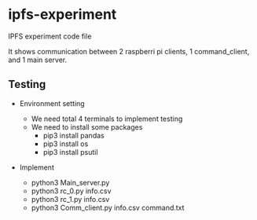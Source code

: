 # ipfs-experiment
IPFS experiment code file

It shows communication between 2 raspberri pi clients, 1 command_client, and 1 main server.

## Testing
- Environment setting
  - We need total 4 terminals to implement testing
  - We need to install some packages
    - pip3 install pandas
    - pip3 install os
    - pip3 install psutil

- Implement
  - python3 Main_server.py
  - python3 rc_0.py info.csv
  - python3 rc_1.py info.csv
  - python3 Comm_client.py info.csv command.txt
